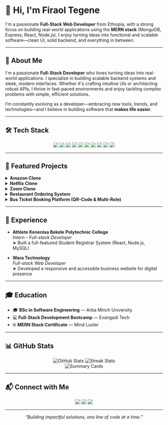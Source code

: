 # 👋 Hi, I'm Firaol Tegene

I'm a passionate **Full-Stack Web Developer** from Ethiopia, with a strong focus on building real-world applications using the **MERN stack** (MongoDB, Express, React, Node.js). I enjoy turning ideas into functional and scalable software—clean UI, solid backend, and everything in between.

---

## 🚀 About Me

I'm a passionate **Full-Stack Developer** who loves turning ideas into real-world applications. I specialize in building scalable backend systems and sleek, modern interfaces. Whether it's crafting intuitive UIs or architecting robust APIs, I thrive in fast-paced environments and enjoy tackling complex problems with simple, efficient solutions.

I’m constantly evolving as a developer—embracing new tools, trends, and technologies—and I believe in building software that **makes life easier**.

---

## 🛠️ Tech Stack

<p align="center">
  <img src="https://img.shields.io/badge/JavaScript-F7DF1E?logo=javascript&logoColor=black" />
  <img src="https://img.shields.io/badge/Node.js-339933?logo=node.js&logoColor=white" />
  <img src="https://img.shields.io/badge/Express-000000?logo=express&logoColor=white" />
  <img src="https://img.shields.io/badge/React-61DAFB?logo=react&logoColor=black" />
  <img src="https://img.shields.io/badge/MongoDB-47A248?logo=mongodb&logoColor=white" />
  <img src="https://img.shields.io/badge/MySQL-4479A1?logo=mysql&logoColor=white" />
  <img src="https://img.shields.io/badge/Tailwind_CSS-38B2AC?logo=tailwindcss&logoColor=white" />
  <img src="https://img.shields.io/badge/Bootstrap-7952B3?logo=bootstrap&logoColor=white" />
  <img src="https://img.shields.io/badge/Git-F05032?logo=git&logoColor=white" />
  <img src="https://img.shields.io/badge/GitHub-181717?logo=github&logoColor=white" />
</p>

---

## 🌟 Featured Projects

<details>
  <summary><b>Amazon Clone</b></summary>
  <ul>
    <li>Fully functional e-commerce platform with user authentication, shopping cart, and checkout process</li>
    <li><strong>Stack:</strong> React, Node.js, Express, MongoDB</li>
  </ul>
</details>

<details>
  <summary><b>Netflix Clone</b></summary>
  <ul>
    <li>Interactive video streaming UI with user login and personalized dashboard</li>
    <li><strong>Stack:</strong> React, Node.js, CSS3</li>
  </ul>
</details>

<details>
  <summary><b>Zoom Clone</b></summary>
  <ul>
    <li>Real-time video conferencing with chat, screen sharing, and meeting rooms</li>
    <li><strong>Stack:</strong> WebRTC, Socket.io, Node.js, React</li>
  </ul>
</details>

<details>
  <summary><b>Restaurant Ordering System</b></summary>
  <ul>
    <li>Dynamic food ordering system for restaurants, with admin dashboard and customer interface</li>
  </ul>
</details>

<details>
  <summary><b>Bus Ticket Booking Platform (QR-Code & Multi-Role)</b></summary>
  <ul>
    <li>Digital intercity ticketing platform with seat selection, QR validation, and role-based access</li>
  </ul>
</details>

---

## 💼 Experience

- **Athlete Kenenisa Bekele Polytechnic College**  
  *Intern - Full-stack Developer*  
  ➤ Built a full-featured Student Registrar System (React, Node.js, MySQL)

- **Wara Technology**  
  *Full-stack Web Developer*  
  ➤ Developed a responsive and accessible business website for digital presence

---

## 🎓 Education

- 🎓 **BSc in Software Engineering** — Arba Minch University  
- 💻 **Full-Stack Development Bootcamp** — Evangadi Tech  
- 🌐 **MERN Stack Certificate** — Mind Luster  

---

## 📊 GitHub Stats

<p align="center">
  <img src="https://github-readme-stats.vercel.app/api?username=firaol-tag&show_icons=true&theme=radical" alt="GitHub Stats" />
  <img src="https://github-readme-streak-stats.herokuapp.com?user=firaol-tag&theme=radical" alt="Streak Stats" />
  <br/>
  <img src="https://github-profile-summary-cards.vercel.app/api/cards/profile-details?username=firaol-tag&theme=radical" alt="Summary Cards" />
</p>

---

## 📬 Connect with Me

<p align="center">
  <a href="mailto:firaolteg46@gmail.com"><img src="https://img.shields.io/badge/Gmail-D14836?logo=gmail&logoColor=white" /></a>
  <a href="https://www.linkedin.com/in/firaol-tegene-a8461a232"><img src="https://img.shields.io/badge/LinkedIn-0A66C2?logo=linkedin&logoColor=white" /></a>
  <a href="https://github.com/firaol-tag"><img src="https://img.shields.io/badge/GitHub-181717?logo=github&logoColor=white" /></a>
</p>

---

<p align="center">
  <i>“Building impactful solutions, one line of code at a time.”</i>
</p>


<!--
**firaol-tag/firaol-tag** is a ✨ _special_ ✨ repository because its `README.md` (this file) appears on your GitHub profile.

Here are some ideas to get you started:

- 🔭 I’m currently working on ...
- 🌱 I’m currently learning ...
- 👯 I’m looking to collaborate on ...
- 🤔 I’m looking for help with ...
- 💬 Ask me about ...
- 📫 How to reach me: ...
- 😄 Pronouns: ...
- ⚡ Fun fact: ...
-->
